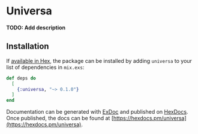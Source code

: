 # Universa

**TODO: Add description**

## Installation

If [available in Hex](https://hex.pm/docs/publish), the package can be installed
by adding `universa` to your list of dependencies in `mix.exs`:

```elixir
def deps do
  [
    {:universa, "~> 0.1.0"}
  ]
end
```

Documentation can be generated with [ExDoc](https://github.com/elixir-lang/ex_doc)
and published on [HexDocs](https://hexdocs.pm). Once published, the docs can
be found at [https://hexdocs.pm/universa](https://hexdocs.pm/universa).

